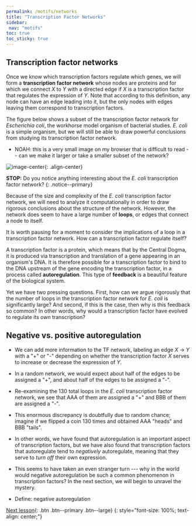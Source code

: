 ```yaml
---
permalink: /motifs/networks
title: "Transcription Factor Networks"
sidebar:
 nav: "motifs"
toc: true
toc_sticky: true
---
```


## Transcription factor networks

Once we know which transcription factors regulate which genes, we will form a **transcription factor network** whose nodes are proteins and for which we connect *X* to *Y* with a directed edge if *X* is a transcription factor that regulates the expression of *Y*.  Note that according to this definition, any node can have an edge leading into it, but the only nodes with edges leaving them correspond to transcription factors.

The figure below shows a subset of the transcription factor network for *Escherichia coli*, the workhorse model organism of bacterial studies. *E. coli* is a simple organism, but we will still be able to draw powerful conclusions from studying its transcription factor network.

* NOAH: this is a very small image on my browser that is difficult to read -- can we make it larger or take a smaller subset of the network?

![image-center](../assets/images/motifs_finding_ecoli_1.jpeg){: .align-center}

**STOP:** Do you notice anything interesting about the *E. coli* transcription factor network?
{: .notice--primary}

Because of the size and complexity of the *E. coli* transcription factor network, we will need to analyze it computationally in order to draw rigorous conclusions about the structure of the network. However, the network does seem to have a large number of **loops**, or edges that connect a node to itself.

It is worth pausing for a moment to consider the implications of a loop in a transcription factor network. How can a transcription factor regulate itself?

A transcription factor is a protein, which means that by the Central Dogma, it is produced via transcription and translation of a gene appearing in an organism's DNA. It is therefore possible for a transcription factor to bind to the DNA upstream of the gene encoding the transcription factor, in a process called **autoregulation**. This type of  **feedback** is a beautiful feature of the biological system.

Yet we have two pressing questions. First, how can we argue rigorously that the number of loops in the transcription factor network for *E. coli* is significantly large? And second, if this is the case, then why is this feedback so common? In other words, why would a transcription factor have evolved to regulate its *own* transcription?

## Negative vs. positive autoregulation

* We can add more information to the TF network, labeling an edge *X* → *Y* with a "+" or "-" depending on whether the transcription factor *X* serves to increase or decrease the expression of *Y*.

* In a random network, we would expect about half of the edges to be assigned a "+", and about half of the edges to be assigned a "-".

* Re-examining the 130 total loops in the *E. coli* transcription factor network, we see that AAA of them are assigned a "+" and BBB of them are assigned a "-".

* This enormous discrepancy is doubtfully due to random chance; imagine if we flipped a coin 130 times and obtained AAA "heads" and BBB "tails".

* In other words, we have found that autoregulation is an important aspect of transcription factors, but we have also found that transcription factors that autoregulate tend to *negatively* autoregulate, meaning that they serve to *turn off* their own expression.

* This seems to have taken an even stranger turn --- why in the world would negative autoregulation be such a common phenomenon in transcription factors? In the next section, we will begin to unravel the mystery.

* Define: negative autoregulation


[Next lesson](nar){: .btn .btn--primary .btn--large}
{: style="font-size: 100%; text-align: center;"}
